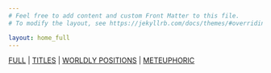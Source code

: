 ```yaml
---
# Feel free to add content and custom Front Matter to this file.
# To modify the layout, see https://jekyllrb.com/docs/themes/#overriding-theme-defaults

layout: home_full
---
```

[FULL](index.markdown) | [TITLES](/index) | [WORLDLY POSITIONS](/worldlypositions.markdown) | [METEUPHORIC](meteuphoric.markdown)

